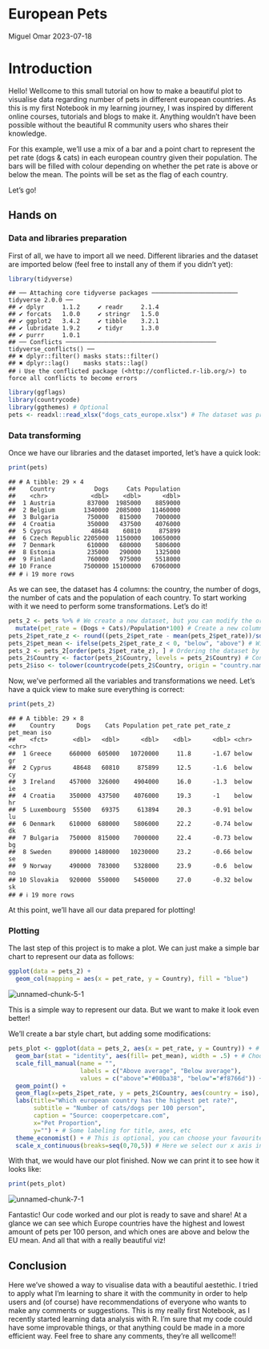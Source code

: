 European Pets
================
Miguel Omar
2023-07-18

# Introduction

Hello! Wellcome to this small tutorial on how to make a beautiful plot
to visualise data regarding number of pets in different european
countries. As this is my first Notebook in my learning journey, I was
inspired by different online courses, tutorials and blogs to make it.
Anything wouldn’t have been possible without the beautiful R community
users who shares their knowledge.

For this example, we’ll use a mix of a bar and a point chart to
represent the pet rate (dogs & cats) in each european country given
their population. The bars will be filled with colour depending on
whether the pet rate is above or below the mean. The points will be set
as the flag of each country.

Let’s go!

## Hands on

### Data and libraries preparation

First of all, we have to import all we need. Different libraries and the
dataset are imported below (feel free to install any of them if you
didn’t yet):

``` r
library(tidyverse)
```

    ## ── Attaching core tidyverse packages ──────────────────────── tidyverse 2.0.0 ──
    ## ✔ dplyr     1.1.2     ✔ readr     2.1.4
    ## ✔ forcats   1.0.0     ✔ stringr   1.5.0
    ## ✔ ggplot2   3.4.2     ✔ tibble    3.2.1
    ## ✔ lubridate 1.9.2     ✔ tidyr     1.3.0
    ## ✔ purrr     1.0.1     
    ## ── Conflicts ────────────────────────────────────────── tidyverse_conflicts() ──
    ## ✖ dplyr::filter() masks stats::filter()
    ## ✖ dplyr::lag()    masks stats::lag()
    ## ℹ Use the conflicted package (<http://conflicted.r-lib.org/>) to force all conflicts to become errors

``` r
library(ggflags)
library(countrycode)
library(ggthemes) # Optional
pets <- readxl::read_xlsx("dogs_cats_europe.xlsx") # The dataset was previously cleaned. Data was obtained from cooperpetcare.com
```

### Data transforming

Once we have our libraries and the dataset imported, let’s have a quick
look:

``` r
print(pets)
```

    ## # A tibble: 29 × 4
    ##    Country           Dogs     Cats Population
    ##    <chr>            <dbl>    <dbl>      <dbl>
    ##  1 Austria         837000  1985000    8859000
    ##  2 Belgium        1340000  2085000   11460000
    ##  3 Bulgaria        750000   815000    7000000
    ##  4 Croatia         350000   437500    4076000
    ##  5 Cyprus           48648    60810     875899
    ##  6 Czech Republic 2205000  1150000   10650000
    ##  7 Denmark         610000   680000    5806000
    ##  8 Estonia         235000   290000    1325000
    ##  9 Finland         760000   975000    5518000
    ## 10 France         7500000 15100000   67060000
    ## # ℹ 19 more rows

As we can see, the dataset has 4 columns: the country, the number of
dogs, the number of cats and the population of each country. To start
working with it we need to perform some transformations. Let’s do it!

``` r
pets_2 <- pets %>% # We create a new dataset, but you can modify the original
  mutate(pet_rate = (Dogs + Cats)/Population*100) # Create a new column to calculate the pet proportion
pets_2$pet_rate_z <- round((pets_2$pet_rate - mean(pets_2$pet_rate))/sd(pets_2$pet_rate), 2) # We create a new variable with the Z-Score. Z-Score has mean = 0, so you'll understand the next step
pets_2$pet_mean <- ifelse(pets_2$pet_rate_z < 0, "below", "above") # With the Z-Score, we set a new column to tag each country regarding whether its pet rate is above or below the mean
pets_2 <- pets_2[order(pets_2$pet_rate_z), ] # Ordering the dataset by Z-Score
pets_2$Country <- factor(pets_2$Country, levels = pets_2$Country) # Converting the Country column to a factor to maintain the order while plotting
pets_2$iso <- tolower(countrycode(pets_2$Country, origin = "country.name", destination = 'iso2c')) # Creating a new variable with the ISO codes of each country. This step is important to create the flag points
```

Now, we’ve performed all the variables and transformations we need.
Let’s have a quick view to make sure everything is correct:

``` r
print(pets_2)
```

    ## # A tibble: 29 × 8
    ##    Country      Dogs    Cats Population pet_rate pet_rate_z pet_mean iso  
    ##    <fct>       <dbl>   <dbl>      <dbl>    <dbl>      <dbl> <chr>    <chr>
    ##  1 Greece     660000  605000   10720000     11.8      -1.67 below    gr   
    ##  2 Cyprus      48648   60810     875899     12.5      -1.6  below    cy   
    ##  3 Ireland    457000  326000    4904000     16.0      -1.3  below    ie   
    ##  4 Croatia    350000  437500    4076000     19.3      -1    below    hr   
    ##  5 Luxembourg  55500   69375     613894     20.3      -0.91 below    lu   
    ##  6 Denmark    610000  680000    5806000     22.2      -0.74 below    dk   
    ##  7 Bulgaria   750000  815000    7000000     22.4      -0.73 below    bg   
    ##  8 Sweden     890000 1480000   10230000     23.2      -0.66 below    se   
    ##  9 Norway     490000  783000    5328000     23.9      -0.6  below    no   
    ## 10 Slovakia   920000  550000    5450000     27.0      -0.32 below    sk   
    ## # ℹ 19 more rows

At this point, we’ll have all our data prepared for plotting!

### Plotting

The last step of this project is to make a plot. We can just make a
simple bar chart to represent our data as follows:

``` r
ggplot(data = pets_2) +
  geom_col(mapping = aes(x = pet_rate, y = Country), fill = "blue")
```
![unnamed-chunk-5-1](https://github.com/MiguelOmarBH/MyFirstRep/assets/135857016/0065a79d-7f98-4199-be2c-e5efbefb64d8)


This is a simple way to represent our data. But we want to make it look
even better!

We’ll create a bar style chart, but adding some modifications:

``` r
pets_plot <- ggplot(data = pets_2, aes(x = pet_rate, y = Country)) + # Calling the ggplot and assign it to a variable, choosing our x and y axes
  geom_bar(stat = "identity", aes(fill= pet_mean), width = .5) + # Choosing the bar plot, coloured by our pet_mean status (above or below)
  scale_fill_manual(name = "",
                    labels = c("Above average", "Below average"), 
                    values = c("above"="#00ba38", "below"="#f8766d")) + # Here we set a color to each pet_mean status, so above the mean will be green and below red
  geom_point() +
  geom_flag(x=pets_2$pet_rate, y = pets_2$Country, aes(country = iso), size = 7) + # With the geom_point we call the flag geom. Same x and y axes, and in the aestethics we assign our ISO variable to country to generate our flags
  labs(title="Which european country has the highest pet rate?",
       subtitle = "Number of cats/dogs per 100 person",
       caption = "Source: cooperpetcare.com",
       x="Pet Proportion",
       y="") + # Some labeling for title, axes, etc
  theme_economist() + # This is optional, you can choose your favourite theme!
  scale_x_continuous(breaks=seq(0,70,5)) # Here we select our x axis intervals, from 0 to 70 in steps of 5
```

With that, we would have our plot finished. Now we can print it to see
how it looks like:

``` r
print(pets_plot)
```

![unnamed-chunk-7-1](https://github.com/MiguelOmarBH/MyFirstRep/assets/135857016/2f70cc9b-a2e9-4d23-9513-7c5432733b17)


Fantastic! Our code worked and our plot is ready to save and share! At a
glance we can see which Europe countries have the highest and lowest
amount of pets per 100 person, and which ones are above and below the EU
mean. And all that with a really beautiful viz!

## Conclusion

Here we’ve showed a way to visualise data with a beautiful aestethic. I
tried to apply what I’m learning to share it with the community in order
to help users and (of course) have recommendations of everyone who wants
to make any comments or suggestions. This is my really first Notebook,
as I recently started learning data analysis with R. I’m sure that my
code could have some improvable things, or that anything could be made
in a more efficient way. Feel free to share any comments, they’re all
wellcome!!
